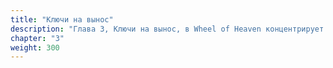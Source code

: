 ```yaml
---
title: "Ключи на вынос"
description: "Глава 3, Ключи на вынос, в Wheel of Heaven концентрирует ключевые идеи из исследования жизни на Земле, созданной Элохим. Она пересматривает важные темы: концепцию интеллектуального дизайна против случайной эволюции, интеграцию различных религиозных верований в рамках этой гипотезы и трансформацию человеческого сознания."
chapter: "3"
weight: 300
---
```

